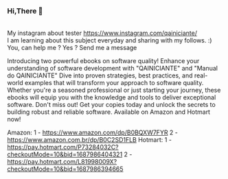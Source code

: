 ### Hi,There 👋

<br>My instagram about tester https://www.instagram.com/qainiciante/<br />
I am learning about this subject everyday and sharing with my follows. :)<br/>
You, can help me ? Yes ? Send me a message 

Introducing two powerful ebooks on software quality! Enhance your understanding of software development with "QAINICIANTE" and "Manual do QAINICIANTE" Dive into proven strategies, best practices, and real-world examples that will transform your approach to software quality. Whether you're a seasoned professional or just starting your journey, these ebooks will equip you with the knowledge and tools to deliver exceptional software. Don't miss out! Get your copies today and unlock the secrets to building robust and reliable software. Available on Amazon and Hotmart now!

Amazon:
  1 - https://www.amazon.com/dp/B0BQXW7FYR
  2 - https://www.amazon.com.br/dp/B0C2SD1FLB
Hotmart:
  1 - https://pay.hotmart.com/P73284032C?checkoutMode=10&bid=1687986404321
  2 - https://pay.hotmart.com/L81998009X?checkoutMode=10&bid=1687986394665


<!--
**Srjordao/Srjordao** is a ✨ _special_ ✨ repository because its `README.md` (this file) appears on your GitHub profile.

Here are some ideas to get you started:



- 🔭 I’m currently working on ...
- 🌱 I’m currently learning ...
- 👯 I’m looking to collaborate on ...
- 🤔 I’m looking for help with ...
- 💬 Ask me about ...
- 📫 How to reach me: ...
- 😄 Pronouns: ...
- ⚡ Fun fact: ...
-->
